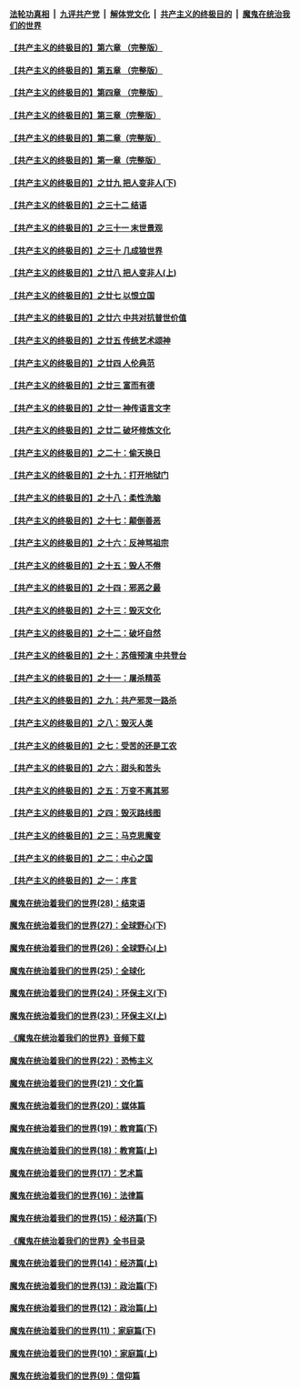 ####  [法轮功真相](../../../../basic/blob/master/README.md?t=04261631) &nbsp;|&nbsp; [九评共产党](../../../../9ping.md/blob/master/README.md?t=04261631) &nbsp;|&nbsp; [解体党文化](../../../../jtdwh.md/blob/master/README.md?t=04261631)  &nbsp;|&nbsp; [共产主义的终极目的](../../../../gczydzjmd.md/blob/master/README.md?t=04261631) &nbsp;|&nbsp; [魔鬼在统治我们的世界](../../../../mgztzwmdsj.md/blob/master/README.md?t=04261631) 

#### [【共产主义的终极目的】第六章 （完整版）](../pages/nsc422/n11428913.md?t=04261631) 

#### [【共产主义的终极目的】第五章 （完整版）](../pages/nsc422/n11428912.md?t=04261631) 

#### [【共产主义的终极目的】第四章 （完整版）](../pages/nsc422/n11428907.md?t=04261631) 

#### [【共产主义的终极目的】第三章（完整版）](../pages/nsc422/n11428848.md?t=04261631) 

#### [【共产主义的终极目的】第二章（完整版）](../pages/nsc422/n11428831.md?t=04261631) 

#### [【共产主义的终极目的】第一章（完整版）](../pages/nsc422/n11417651.md?t=04261631) 

#### [【共产主义的终极目的】之廿九 把人变非人(下)](../pages/nsc422/n11344140.md?t=04261631) 

#### [【共产主义的终极目的】之三十二 结语](../pages/nsc422/n11360535.md?t=04261631) 

#### [【共产主义的终极目的】之三十一 末世景观](../pages/nsc422/n11351129.md?t=04261631) 

#### [【共产主义的终极目的】之三十 几成狼世界](../pages/nsc422/n11348280.md?t=04261631) 

#### [【共产主义的终极目的】之廿八 把人变非人(上)](../pages/nsc422/n11340492.md?t=04261631) 

#### [【共产主义的终极目的】之廿七 以恨立国](../pages/nsc422/n11336944.md?t=04261631) 

#### [【共产主义的终极目的】之廿六 中共对抗普世价值](../pages/nsc422/n11324785.md?t=04261631) 

#### [【共产主义的终极目的】之廿五 传统艺术颂神](../pages/nsc422/n11296396.md?t=04261631) 

#### [【共产主义的终极目的】之廿四 人伦典范](../pages/nsc422/n11296397.md?t=04261631) 

#### [【共产主义的终极目的】之廿三 富而有德](../pages/nsc422/n11283598.md?t=04261631) 

#### [【共产主义的终极目的】之廿一 神传语言文字](../pages/nsc422/n11263265.md?t=04261631) 

#### [【共产主义的终极目的】之廿二 破坏修炼文化](../pages/nsc422/n11245728.md?t=04261631) 

#### [【共产主义的终极目的】之二十：偷天换日](../pages/nsc422/n11238846.md?t=04261631) 

#### [【共产主义的终极目的】之十九：打开地狱门](../pages/nsc422/n11206376.md?t=04261631) 

#### [【共产主义的终极目的】之十八：柔性洗脑](../pages/nsc422/n11199994.md?t=04261631) 

#### [【共产主义的终极目的】之十七：颠倒善恶](../pages/nsc422/n11179782.md?t=04261631) 

#### [【共产主义的终极目的】之十六：反神骂祖宗](../pages/nsc422/n11166798.md?t=04261631) 

#### [【共产主义的终极目的】之十五：毁人不倦](../pages/nsc422/n11166792.md?t=04261631) 

#### [【共产主义的终极目的】之十四：邪恶之最](../pages/nsc422/n11150249.md?t=04261631) 

#### [【共产主义的终极目的】之十三：毁灭文化](../pages/nsc422/n11135227.md?t=04261631) 

#### [【共产主义的终极目的】之十二：破坏自然](../pages/nsc422/n11135214.md?t=04261631) 

#### [【共产主义的终极目的】之十：苏俄预演 中共登台](../pages/nsc422/n11118424.md?t=04261631) 

#### [【共产主义的终极目的】之十一：屠杀精英](../pages/nsc422/n11118442.md?t=04261631) 

#### [【共产主义的终极目的】之九：共产邪灵一路杀](../pages/nsc422/n11114139.md?t=04261631) 

#### [【共产主义的终极目的】之八：毁灭人类](../pages/nsc422/n11108503.md?t=04261631) 

#### [【共产主义的终极目的】之七：受苦的还是工农](../pages/nsc422/n11101809.md?t=04261631) 

#### [【共产主义的终极目的】之六：甜头和苦头](../pages/nsc422/n11096971.md?t=04261631) 

#### [【共产主义的终极目的】之五：万变不离其邪](../pages/nsc422/n11091285.md?t=04261631) 

#### [【共产主义的终极目的】之四：毁灭路线图](../pages/nsc422/n11086284.md?t=04261631) 

#### [【共产主义的终极目的】之三：马克思魔变](../pages/nsc422/n11061941.md?t=04261631) 

#### [【共产主义的终极目的】之二：中心之国](../pages/nsc422/n11047728.md?t=04261631) 

#### [【共产主义的终极目的】之一：序言](../pages/nsc422/n11086077.md?t=04261631) 

#### [魔鬼在统治着我们的世界(28)：结束语](../pages/nsc422/n10936246.md?t=04261631) 

#### [魔鬼在统治着我们的世界(27)：全球野心(下)](../pages/nsc422/n10928319.md?t=04261631) 

#### [魔鬼在统治着我们的世界(26)：全球野心(上)](../pages/nsc422/n10900318.md?t=04261631) 

#### [魔鬼在统治着我们的世界(25)：全球化](../pages/nsc422/n10788205.md?t=04261631) 

#### [魔鬼在统治着我们的世界(24)：环保主义(下)](../pages/nsc422/n10695307.md?t=04261631) 

#### [魔鬼在统治着我们的世界(23)：环保主义(上)](../pages/nsc422/n10688613.md?t=04261631) 

#### [《魔鬼在统治着我们的世界》音频下载](../pages/nsc422/n10635553.md?t=04261631) 

#### [魔鬼在统治着我们的世界(22)：恐怖主义](../pages/nsc422/n10614727.md?t=04261631) 

#### [魔鬼在统治着我们的世界(21)：文化篇](../pages/nsc422/n10597706.md?t=04261631) 

#### [魔鬼在统治着我们的世界(20)：媒体篇](../pages/nsc422/n10586579.md?t=04261631) 

#### [魔鬼在统治着我们的世界(19)：教育篇(下)](../pages/nsc422/n10564808.md?t=04261631) 

#### [魔鬼在统治着我们的世界(18)：教育篇(上)](../pages/nsc422/n10526970.md?t=04261631) 

#### [魔鬼在统治着我们的世界(17)：艺术篇](../pages/nsc422/n10499093.md?t=04261631) 

#### [魔鬼在统治着我们的世界(16)：法律篇](../pages/nsc422/n10485969.md?t=04261631) 

#### [魔鬼在统治着我们的世界(15)：经济篇(下)](../pages/nsc422/n10469975.md?t=04261631) 

#### [《魔鬼在统治着我们的世界》全书目录](../pages/nsc422/n10464261.md?t=04261631) 

#### [魔鬼在统治着我们的世界(14)：经济篇(上)](../pages/nsc422/n10457370.md?t=04261631) 

#### [魔鬼在统治着我们的世界(13)：政治篇(下)](../pages/nsc422/n10448270.md?t=04261631) 

#### [魔鬼在统治着我们的世界(12)：政治篇(上)](../pages/nsc422/n10444576.md?t=04261631) 

#### [魔鬼在统治着我们的世界(11)：家庭篇(下)](../pages/nsc422/n10440961.md?t=04261631) 

#### [魔鬼在统治着我们的世界(10)：家庭篇(上)](../pages/nsc422/n10435448.md?t=04261631) 

#### [魔鬼在统治着我们的世界(9)：信仰篇](../pages/nsc422/n10432159.md?t=04261631) 

